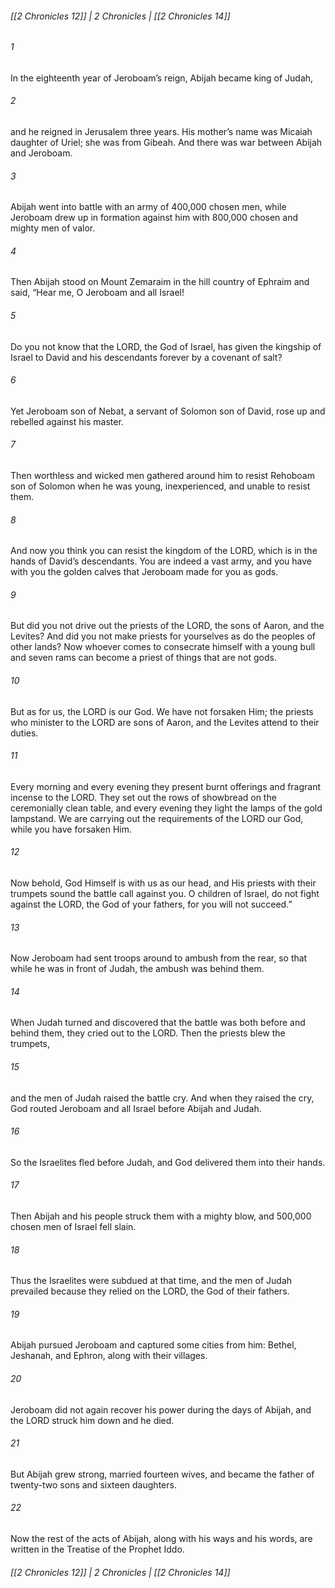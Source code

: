 ###### [[2 Chronicles 12]] | 2 Chronicles | [[2 Chronicles 14]]

###### 1
In the eighteenth year of Jeroboam’s reign, Abijah became king of Judah,
###### 2
and he reigned in Jerusalem three years. His mother’s name was Micaiah daughter of Uriel; she was from Gibeah. And there was war between Abijah and Jeroboam.
###### 3
Abijah went into battle with an army of 400,000 chosen men, while Jeroboam drew up in formation against him with 800,000 chosen and mighty men of valor.
###### 4
Then Abijah stood on Mount Zemaraim in the hill country of Ephraim and said, “Hear me, O Jeroboam and all Israel!
###### 5
Do you not know that the LORD, the God of Israel, has given the kingship of Israel to David and his descendants forever by a covenant of salt?
###### 6
Yet Jeroboam son of Nebat, a servant of Solomon son of David, rose up and rebelled against his master.
###### 7
Then worthless and wicked men gathered around him to resist Rehoboam son of Solomon when he was young, inexperienced, and unable to resist them.
###### 8
And now you think you can resist the kingdom of the LORD, which is in the hands of David’s descendants. You are indeed a vast army, and you have with you the golden calves that Jeroboam made for you as gods.
###### 9
But did you not drive out the priests of the LORD, the sons of Aaron, and the Levites? And did you not make priests for yourselves as do the peoples of other lands? Now whoever comes to consecrate himself with a young bull and seven rams can become a priest of things that are not gods.
###### 10
But as for us, the LORD is our God. We have not forsaken Him; the priests who minister to the LORD are sons of Aaron, and the Levites attend to their duties.
###### 11
Every morning and every evening they present burnt offerings and fragrant incense to the LORD. They set out the rows of showbread on the ceremonially clean table, and every evening they light the lamps of the gold lampstand. We are carrying out the requirements of the LORD our God, while you have forsaken Him.
###### 12
Now behold, God Himself is with us as our head, and His priests with their trumpets sound the battle call against you. O children of Israel, do not fight against the LORD, the God of your fathers, for you will not succeed.”
###### 13
Now Jeroboam had sent troops around to ambush from the rear, so that while he was in front of Judah, the ambush was behind them.
###### 14
When Judah turned and discovered that the battle was both before and behind them, they cried out to the LORD. Then the priests blew the trumpets,
###### 15
and the men of Judah raised the battle cry. And when they raised the cry, God routed Jeroboam and all Israel before Abijah and Judah.
###### 16
So the Israelites fled before Judah, and God delivered them into their hands.
###### 17
Then Abijah and his people struck them with a mighty blow, and 500,000 chosen men of Israel fell slain.
###### 18
Thus the Israelites were subdued at that time, and the men of Judah prevailed because they relied on the LORD, the God of their fathers.
###### 19
Abijah pursued Jeroboam and captured some cities from him: Bethel, Jeshanah, and Ephron, along with their villages.
###### 20
Jeroboam did not again recover his power during the days of Abijah, and the LORD struck him down and he died.
###### 21
But Abijah grew strong, married fourteen wives, and became the father of twenty-two sons and sixteen daughters.
###### 22
Now the rest of the acts of Abijah, along with his ways and his words, are written in the Treatise of the Prophet Iddo.

###### [[2 Chronicles 12]] | 2 Chronicles | [[2 Chronicles 14]]
